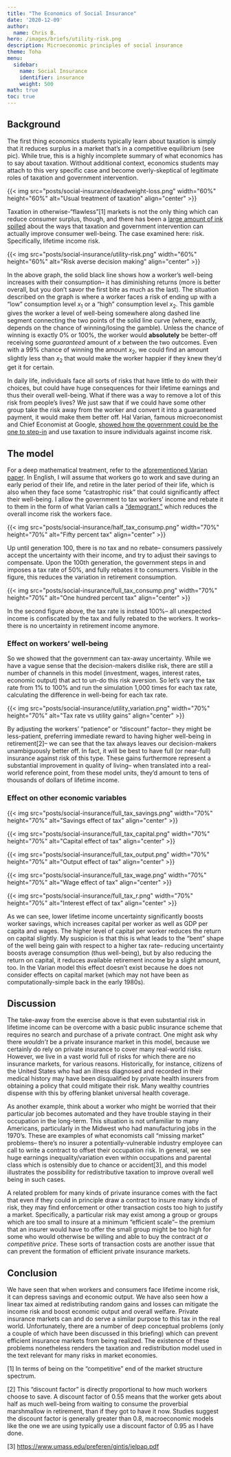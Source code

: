 ```yaml
---
title: "The Economics of Social Insurance"
date: '2020-12-09'
author:
  name: Chris B.
hero: /images/briefs/utility-risk.png
description: Microeconomic principles of social insurance
theme: Toha
menu:
  sidebar:
    name: Social Insurance
    identifier: insurance
    weight: 500
math: true
toc: true
---
```


Background
----------

The first thing economics students typically learn about taxation is
simply that it reduces surplus in a market that’s in a competitive
equilibrium (see pic). While true, this is a highly incomplete summary
of what economics has to say about taxation. Without additional context,
economics students may attach to this very specific case and become
overly-skeptical of legitimate roles of taxation and government
intervention.

{{< img src="posts/social-insurance/deadweight-loss.png" width="60%" height="60%" alt="Usual treatment of taxation" align="center" >}}

Taxation in otherwise-“flawless”[1] markets is not the only thing which
can reduce consumer surplus, though, and there has been a [large amount
of ink spilled](https://en.wikipedia.org/wiki/Theory_of_the_second_best)
about the ways that taxation and government intervention can actually
improve consumer well-being. The case examined here: risk. Specifically,
lifetime income risk.

{{< img src="posts/social-insurance/utility-risk.png" width="60%" height="60%" alt="Risk averse decision making" align="center" >}}

In the above graph, the solid black line shows how a worker’s well-being
increases with their consumption– it has diminishing returns (more is
better overall, but you don’t savor the first bite as much as the last).
The situation described on the graph is where a worker faces a risk of
ending up with a “low” consumption level *x*<sub>1</sub> or a “high”
consumption level *x*<sub>2</sub>. This gamble gives the worker a level
of well-being somewhere along dashed line segment connecting the two
points of the solid line curve (where, exactly, depends on the chance of
winning/losing the gamble). Unless the chance of winning is exactly 0%
or 100%, the worker would **absolutely** be better-off receiving some
*guaranteed* amount of *x* between the two outcomes. Even with a 99%
chance of winning the amount *x*<sub>2</sub>, we could find an amount
slightly less than *x*<sub>2</sub> that would make the worker happier if
they knew they’d get it for certain.

In daily life, individuals face all sorts of risks that have little to
do with their choices, but could have huge consequences for their
lifetime earnings and thus their overall well-being. What if there was a
way to remove a lot of this risk from people’s lives? We just saw that
if we could have some other group take the risk away from the worker and
convert it into a guaranteed payment, it would make them better off. Hal
Varian, famous microeconomist and Chief Economist at Google, [showed how
the government could be the one to
step-in](https://www.sciencedirect.com/science/article/abs/pii/0047272780900043)
and use taxation to insure individuals against income risk.

The model
---------

For a deep mathematical treatment, refer to the [aforementioned Varian
paper](https://www.sciencedirect.com/science/article/abs/pii/0047272780900043).
In English, I will assume that workers go to work and save during an
early period of their life, and retire in the later period of their
life, which is also when they face some “catastrophic risk” that could
significantly affect their well-being. I allow the government to tax
workers’ income and rebate it to them in the form of what Varian calls a
[“demogrant,”](https://en.wikipedia.org/wiki/Citizen%27s_dividend) which
reduces the overall income risk the workers face.

{{< img src="posts/social-insurance/half_tax_consump.png" width="70%" height="70%" alt="Fifty percent tax" align="center" >}}

Up until generation 100, there is no tax and no rebate– consumers
passively accept the uncertainty with their income, and try to adjust
their savings to compensate. Upon the 100th generation, the government
steps in and imposes a tax rate of 50%, and fully rebates it to
consumers. Visible in the figure, this reduces the variation in
retirement consumption.

{{< img src="posts/social-insurance/full_tax_consump.png" width="70%" height="70%" alt="One hundred percent tax" align="center" >}}

In the second figure above, the tax rate is instead 100%– all unexpected
income is confiscated by the tax and fully rebated to the workers. It
works– there is no uncertainty in retirement income anymore.

### Effect on workers’ well-being

So we showed that the government can tax-away uncertainty. While we have
a vague sense that the decision-makers dislike risk, there are still a
number of channels in this model (investment, wages, interest rates,
economic output) that act to un-do this risk aversion. So let’s vary the
tax rate from 1% to 100% and run the simulation 1,000 times for each tax
rate, calculating the difference in well-being for each tax rate.

{{< img src="posts/social-insurance/utility_variation.png" width="70%" height="70%" alt="Tax rate vs utility gains" align="center" >}}

By adjusting the workers’ “patience” or “discount” factor– they might be
less-patient, preferring immediate reward to having higher well-being in
retirement[2]– we can see that the tax always leaves our decision-makers
unambiguously better off. In fact, it will be best to have full (or
near-full) insurance against risk of this type. These gains furthermore
represent a substantial improvement in quality of living– when
translated into a real-world reference point, from these model units,
they’d amount to tens of thousands of dollars of lifetime income.

### Effect on other economic variables

{{< img src="posts/social-insurance/full_tax_savings.png" width="70%" height="70%" alt="Savings effect of tax" align="center" >}}

{{< img src="posts/social-insurance/full_tax_capital.png" width="70%" height="70%" alt="Capital effect of tax" align="center" >}}

{{< img src="posts/social-insurance/full_tax_output.png" width="70%" height="70%" alt="Output effect of tax" align="center" >}}

{{< img src="posts/social-insurance/full_tax_wage.png" width="70%" height="70%" alt="Wage effect of tax" align="center" >}}

{{< img src="posts/social-insurance/full_tax_r.png" width="70%" height="70%" alt="Interest effect of tax" align="center" >}}

As we can see, lower lifetime income uncertainty significantly boosts
worker savings, which increases capital per worker as well as GDP per
capita and wages. The higher level of capital per worker reduces the
return on capital slightly. My suspicion is that this is what leads to
the “bent” shape of the well being gain with respect to a higher tax
rate– reducing uncertainty boosts average consumption (thus well-being),
but by also reducing the return on capital, it reduces available
retirement income by a slight amount, too. In the Varian model this
effect doesn’t exist because he does not consider effects on capital
market (which may not have been as computationally-simple back in the
early 1980s).

Discussion
----------

The take-away from the exercise above is that even substantial risk in
lifetime income can be overcome with a basic public insurance scheme
that requires no search and purchase of a private contract. One might
ask why there *wouldn’t* be a private insurance market in this model,
because we certainly do rely on private insurance to cover many
real-world risks. However, we live in a vast world full of risks for
which there are no insurance markets, for various reasons. Historically,
for instance, citizens of the United States who had an illness diagnosed
and recorded in their medical history may have been disqualified by
private health insurers from obtaining a policy that could mitigate
their risk. Many wealthy countries dispense with this by offering
blanket universal health coverage.

As another example, think about a worker who might be worried that their
particular job becomes automated and they have trouble staying in their
occupation in the long-term. This situation is not unfamiliar to many
Americans, particularly in the Midwest who had manufacturing jobs in the
1970’s. These are examples of what economists call “missing market”
problems– there’s no insurer a potentially-vulnerable industry employee
can call to write a contract to offset their occupation risk. In
general, we see huge earnings inequality/variation even within
occupations and parental class which is ostensibly due to chance or
accident[3], and this model illustrates the possibility for
redistributive taxation to improve overall well being in such cases.

A related problem for many kinds of private insurance comes with the
fact that even if they could in principle draw a contract to insure many
kinds of risk, they may find enforcement or other transaction costs too
high to justify a market. Specifically, a particular risk may exist
among a group or groups which are too small to insure at a minimum
“efficient scale”– the premium that an insurer would have to offer the
small group might be too high for some who would otherwise be willing
and able to buy the contract *at a competitive price*. These sorts of
transaction costs are another issue that can prevent the formation of
efficient private insurance markets.

Conclusion
----------

We have seen that when workers and consumers face lifetime income risk,
it can depress savings and economic output. We have also seen how a
linear tax aimed at redistributing random gains and losses can mitigate
the income risk and boost economic output and overall welfare. Private
insurance markets can and do serve a similar purpose to this tax in the
real world. Unfortunately, there are a number of deep conceptual
problems (only a couple of which have been discussed in this briefing)
which can prevent efficient insurance markets from being realized. The
existence of these problems nonetheless renders the taxation and
redistribution model used in the text relevant for many risks in market
economies.

[1] In terms of being on the “competitive” end of the market structure
spectrum.

[2] This “discount factor” is directly proportional to how much workers
choose to save. A discount factor of 0.55 means that the worker gets
about half as much well-being from waiting to consume the proverbial
marshmallow in retirement, than if they got to have it now. Studies
suggest the discount factor is generally greater than 0.8, macroeconomic
models like the one we are using typically use a discount factor of 0.95
as I have done.

[3] <a href="https://www.umass.edu/preferen/gintis/jelpap.pdf" class="uri">https://www.umass.edu/preferen/gintis/jelpap.pdf</a>
